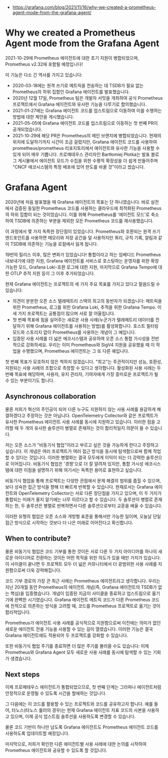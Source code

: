 - https://grafana.com/blog/2021/11/16/why-we-created-a-prometheus-agent-mode-from-the-grafana-agent/

# Why we created a Prometheus Agent mode from the Grafana Agent

2021-10-29에 Prometheus 에이전트에 대한 초기 지원이 병합되었으며, Prometheus v2.32에 포함될 예정입니다!

이 기능은 다소 긴 역사를 가지고 있습니다:

- 2020-03-18에는 원격 쓰기로 메트릭을 전송하는 데 TSDB가 필요 없는 Prometheus의 하위 집합인 Grafana 에이전트를 발표했습니다.
- 2020년 12월 17일, Prometheus 팀은 개발자 서밋을 개최하여 공식 Prometheus 프로젝트에서 Grafana 에이전트와 유사한 기능을 다루기로 합의했습니다.
- 2021-01-27에는 Grafana 에이전트 코드를 업스트림으로 이동하여 이를 수행하는 방법에 대한 제안을 게시했습니다.
- 2021-05-05에 Grafana 에이전트 코드를 업스트림으로 이동하는 첫 번째 PR이 공개되었습니다.
- 2021-10-29에 해당 PR은 Prometheus의 메인 브랜치에 병합되었습니다.
현재의 위치에 도달하기까지 시간이 조금 걸렸지만, Grafana 에이전트 코드를 사용하여 prometheus/prometheus 리포지토리에서 에이전트와 유사한 기능을 사용할 수 있게 되어 매우 기쁩니다. 프로메테우스 관리자인 Bartłomiej Płotka는 발표 블로그 게시물에서 에이전트 모드가 수집을 위한 수평적 확장성을 더 쉽게 만들어주며 "CNCF 에코시스템의 특정 배포에 있어 판도를 바꿀 것"이라고 썼습니다.

# Grafana Agent
2020년에 처음 발표했을 때 Grafana 에이전트의 목표는 단 하나였습니다. 바로 실전에서 검증된 동일한 Prometheus 코드를 사용하는 클라우드에 최적화된 Prometheus의 하위 집합이 되는 것이었습니다. 이를 위해 Prometheus를 '에이전트 모드'로 축소하여 TSDB에 의존하는 부분을 제외한 모든 Prometheus 코드를 재사용했습니다.

이 과정에서 몇 가지 독특한 장단점이 있었습니다. Prometheus와 호환되는 원격 쓰기 엔드포인트를 사용하면 메모리와 저장 공간을 덜 사용하지만 쿼리, 규칙 기록, 알림과 같이 TSDB에 의존하는 기능을 로컬에서 잃게 됩니다.

19번의 릴리스 이후, 많은 변화가 있었습니다! 통합이라고 하는 임베디드 Prometheus 내보내기에 대한 지원, Grafana 에이전트를 서비스로 호스팅하는 운영자를 위한 확장 가능한 모드, Grafana Loki-호환 로그에 대한 지원, 마지막으로 Grafana Tempo에 대한 OTLP 추적 지원 등이 그 이후 추가되었습니다.

현재 Grafana 에이전트는 프로젝트의 세 가지 주요 목표를 가지고 있다고 말씀드릴 수 있습니다:

- 의견이 분분한 오픈 소스 텔레메트리 스택의 최고의 동반자가 되겠습니다: 메트릭을 위한 Prometheus, 로그를 위한 Grafana Loki, 추적을 위한 Grafana Tempo. 이 세 가지 프로젝트는 공통점이 많으며 서로 잘 어울립니다.
- 첫 번째 목표에 힘을 실어주는 새로운 사용 사례(누군가가 텔레메트리 데이터를 전달하기 위해 Grafana 에이전트를 사용하는 방법)를 활성화합니다. 호스트 필터링 모드와 스토리지 없이 Prometheus를 사용하는 개념이 그 예입니다.
- 입증된 사용 사례를 더 넓은 에코시스템과 공유하여 오픈 소스 통합 가시성을 전반적으로 강화하세요. 우리는 이미 Prometheus와 SigV4 지원을 공유했을 때 이 작업을 수행했으며, Prometheus 에이전트는 그 또 다른 예입니다.

첫 번째 목표가 모호하지 않은 척하지 않겠습니다. "최고"는 주관적이지만 성능, 호환성, 지원되는 사용 사례의 조합으로 측정할 수 있다고 생각합니다. 활성화된 사용 사례는 두 번째 목표에 해당하며, 사용자, 유지 관리자, 기여자에게 가장 흥미로운 프로젝트가 될 수 있는 부분이기도 합니다.

## Asynchronous collaboration

물론 저희가 혁신의 주인공이 되어 다른 누구도 지원하지 않는 사용 사례를 용감하게 해결하겠다고 주장하는 것은 아닙니다. OpenTelemetry Collector와 같은 프로젝트가 유사한 Prometheus 에이전트 사용 사례를 동시에 지원하고 있습니다. 이러한 점을 고려할 때 두 개의 유사한 솔루션이 병렬로 존재하는 것이 합리적일지 의문이 들 수 있습니다.

저는 오픈 소스가 "비동기식 협업"이라고 부르고 싶은 것을 가능하게 한다고 주장하고 싶습니다. 이 개념은 여러 프로젝트가 여러 접근 방식을 동시에 탐색함으로써 함께 작업할 수 있다는 것입니다. 이러한 병렬화는 결국 모두에게 이익이 되는 더 강력한 솔루션으로 이어집니다. 비동기식 협업은 '경쟁'으로 더 잘 알려져 있지만, 통합 가시성 에코시스템에 대한 이점을 설명하기 위해 여기서는 독특한 용어로 표현하고 싶습니다.

비동기식 협업을 통해 프로젝트는 다양한 관점에서 문제 해결의 범위를 좁힐 수 있으며, 보다 성숙한 접근 방식을 향해 더 빠르게 반복할 수 있습니다. 현재로서는 Grafana 에이전트와 OpenTelemetry Collector는 서로 다른 장단점을 가지고 있으며, 이 두 가지가 통합되는 미래가 올지 알기에는 너무 이르다고 할 수 있습니다. 두 솔루션이 병렬로 존재하는 한, 두 솔루션은 병렬로 반복하면서 다른 솔루션으로부터 교훈을 배울 수 있습니다.

이러한 유형의 협업은 오픈 소스와 개방형 표준을 통해서만 가능한 일이며, 오늘날 단일 접근 방식으로 시작하는 것보다 더 나은 미래로 이어진다고 확신합니다.

## When to contribute?

물론 비동기식 협업은 코드 기부를 통한 것이든 서로 다른 두 가지 아이디어를 하나의 새로운 아이디어로 전환하는 것이든 어떤 목적을 위한 의도가 있을 때만 가치가 있습니다. 이 사이클이 끝나면 두 프로젝트 모두 더 넓은 커뮤니티에서 더 광범위한 사용 사례를 지원함으로써 더욱 강력해집니다.  

코드 기부 경로의 가장 큰 최근 사례는 Prometheus 에이전트라고 생각합니다. 우리는 지난 20개월 동안 Prometheus의 에이전트 개념(즉, Grafana 에이전트의 TSDB가 없는 핵심)을 입증했습니다. 개념이 입증된 지금이 사이클을 종료하고 업스트림으로 옮기기에 완벽한 시기였습니다. Grafana 에이전트 메트릭 코드가 다른 Prometheus 코드에 전적으로 의존하는 방식을 고려할 때, 코드를 Prometheus 프로젝트로 옮기는 것이 합리적입니다.

Prometheus가 에이전트 사용 사례를 공식적으로 지원함으로써 이전에는 의미가 없던 새로운 에이전트 전용 기능을 사용할 수 있는 길이 열렸습니다. 이러한 기능은 결국 Grafana 에이전트에도 적용되어 두 프로젝트를 강화할 수 있습니다.

또한 비동기식 협업 주기를 종료하면 더 많은 주기를 불러올 수도 있습니다: 이제 Prometheus와 Grafana Agent 모두 새로운 사용 사례를 동시에 탐색할 수 있는 기회가 생겼습니다.

## Next steps
이제 프로메테우스 에이전트가 통합되었으므로, 첫 번째 단계는 그라파나 에이전트처럼 안정적으로 운영될 수 있도록 시간을 할애하는 것입니다.

그 다음에는 이 코드를 활용할 수 있는 프로젝트와 코드를 공유하고자 합니다. 예를 들어, 타노스(타노스 룰러의 경우)는 현재 Grafana 에이전트 지표 코드의 사본을 사용하고 있으며, 이제 공식 업스트림 솔루션을 사용하도록 변경할 수 있습니다.

물론 코드 기반이 하나만 남도록 Grafana 에이전트도 Prometheus 에이전트 코드를 사용하도록 업데이트할 예정입니다.

마지막으로, 저희가 확인한 다른 에이전트별 사용 사례에 대한 논의를 시작하여 Prometheus 에이전트와 공유할 수 있도록 할 것입니다.